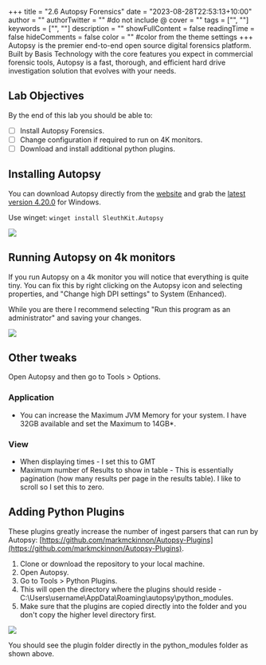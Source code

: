 +++
title = "2.6   Autopsy Forensics"
date = "2023-08-28T22:53:13+10:00"
author = ""
authorTwitter = "" #do not include @
cover = ""
tags = ["", ""]
keywords = ["", ""]
description = ""
showFullContent = false
readingTime = false
hideComments = false
color = "" #color from the theme settings
+++
Autopsy![®](data:image/gif;base64,R0lGODlhAQABAIAAAP///wAAACH5BAEAAAAALAAAAAABAAEAAAICRAEAOw==) is the premier end-to-end open source digital forensics platform. Built by Basis Technology with the core features you expect in commercial forensic tools, Autopsy is a fast, thorough, and efficient hard drive investigation solution that evolves with your needs.
## **Lab Objectives**

By the end of this lab you should be able to:
- [ ] Install Autopsy Forensics.
- [ ] Change configuration if required to run on 4K monitors.
- [ ] Download and install additional python plugins.
## **Installing Autopsy**

You can download Autopsy directly from the [website](https://www.autopsy.com/download/) and grab the [latest version 4.20.0](https://github.com/sleuthkit/autopsy/releases/download/autopsy-4.20.0/autopsy-4.20.0-64bit.msi) for Windows.

Use winget: `winget install SleuthKit.Autopsy`

![](https://s3.us-west-2.amazonaws.com/content.podia.com/7v9had1le6uea2u9tz20lifb5wnp)

## **Running Autopsy on 4k monitors**

If you run Autopsy on a 4k monitor you will notice that everything is quite tiny. You can fix this by right clicking on the Autopsy icon and selecting properties, and "Change high DPI settings" to System (Enhanced).

While you are there I recommend selecting "Run this program as an administrator" and saving your changes.

![](https://s3.us-west-2.amazonaws.com/content.podia.com/7eeotu3vc33ur8b01id1lkb979yz)

## **Other tweaks**

Open Autopsy and then go to Tools > Options.

### **Application**

* You can increase the Maximum JVM Memory for your system. I have 32GB available and set the Maximum to 14GB*.

### **View**

* When displaying times - I set this to GMT
* Maximum number of Results to show in table - This is essentially pagination (how many results per page in the results table). I like to scroll so I set this to zero.

## **Adding Python Plugins**

These plugins greatly increase the number of ingest parsers that can run by Autopsy: [https://github.com/markmckinnon/Autopsy-Plugins](https://github.com/markmckinnon/Autopsy-Plugins). 

1. Clone or download the repository to your local machine.
2. Open Autopsy.
3. Go to Tools > Python Plugins.
4. This will open the directory where the plugins should reside - C:\Users\username\AppData\Roaming\autopsy\python_modules.
5. Make sure that the plugins are copied directly into the folder and you don't copy the higher level directory first.

![](https://s3.us-west-2.amazonaws.com/content.podia.com/iage12ooghz5pnwlypldtuuuykk3)

You should see the plugin folder directly in the python_modules folder as shown above.
